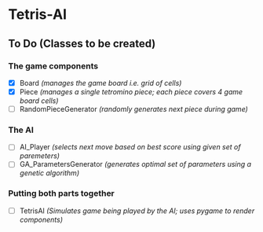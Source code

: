# Tetris-AI
    
## To Do (Classes to be created)
### The game components
- [x] Board *(manages the game board i.e. grid of cells)*
- [x] Piece *(manages a single tetromino piece; each piece covers 4 game board cells)*
- [ ] RandomPieceGenerator *(randomly generates next piece during game)*
### The AI
- [ ] AI_Player *(selects next move based on best score using given set of paremeters)*
- [ ] GA_ParametersGenerator *(generates optimal set of parameters using a genetic algorithm)*
### Putting both parts together
- [ ] TetrisAI *(Simulates game being played by the AI; uses pygame to render components)*

